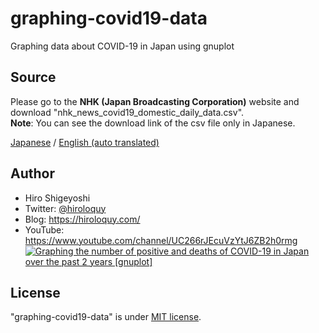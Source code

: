 # graphing-covid19-data
Graphing data about COVID-19 in Japan using gnuplot

## Source
Please go to the **NHK (Japan Broadcasting Corporation)** website and download "nhk_news_covid19_domestic_daily_data.csv".  
**Note**: You can see the download link of the csv file only in Japanese.

[Japanese](https://www3.nhk.or.jp/news/special/coronavirus/data-all/) / 
[English (auto translated)](https://www3-nhk-or-jp.translate.goog/news/special/coronavirus/data-all/?_x_tr_sl=ja&_x_tr_tl=en&_x_tr_hl=ja&_x_tr_pto=wapp)

## Author
* Hiro Shigeyoshi
* Twitter: [@hiroloquy](https://twitter.com/hiroloquy)
* Blog: https://hiroloquy.com/
* YouTube: https://www.youtube.com/channel/UC266rJEcuVzYtJ6ZB2h0rmg
[![Graphing the number of positive and deaths of COVID-19 in Japan over the past 2 years [gnuplot]](http://img.youtube.com/vi/iVy3zA0Ll8c/0.jpg)](http://www.youtube.com/watch?v=iVy3zA0Ll8c "Graphing the number of positive and deaths of COVID-19 in Japan over the past 2 years [gnuplot]")

## License
"graphing-covid19-data" is under [MIT license](https://github.com/hiroloquy/graphing-covid19-data/blob/main/LICENSE).
 
